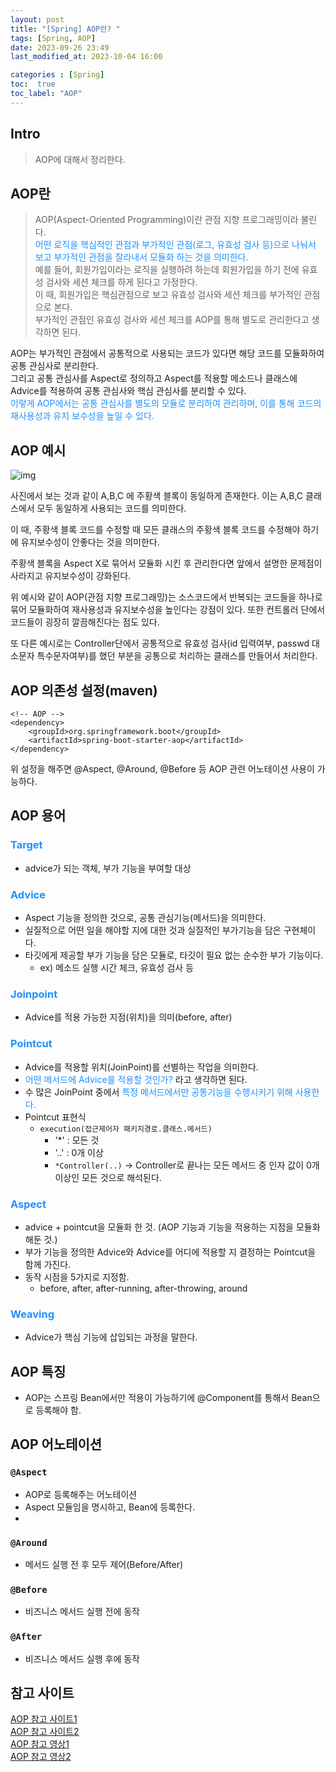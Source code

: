 ```yaml
---
layout: post
title: "[Spring] AOP란? "
tags: [Spring, AOP]
date: 2023-09-26 23:49
last_modified_at: 2023-10-04 16:00

categories : [Spring]
toc:  true
toc_label: "AOP"
---
```


## Intro
> AOP에 대해서 정리한다.

## AOP란
> AOP(Aspect-Oriented Programming)이란 관점 지향 프로그래밍이라 불린다. <br>
>  <span style ="color:#1E90FF">어떤 로직을 핵심적인 관점과 부가적인 관점(로그, 유효성 검사 등)으로 나눠서 보고 부가적인 관점을 잘라내서 모듈화 하는 것을 의미한다.</span><br>
> 예를 들어, 회원가입이라는 로직을 실행하려 하는데 회원가입을 하기 전에 유효성 검사와 세션 체크를 하게 된다고 가정한다.<br> 이 때, 회원가입은 핵심관점으로 보고 유효성 검사와 세션 체크를 부가적인 관점으로 본다.<br>부가적인 관점인 유효성 검사와 세션 체크를 AOP를 통해 별도로 관리한다고 생각하면 된다.


AOP는 부가적인 관점에서 공통적으로 사용되는 코드가 있다면 해당 코드를 모듈화하여 공통 관심사로 분리한다. <br>
그리고 공통 관심사를 Aspect로 정의하고 Aspect를 적용할 메소드나 클래스에 Advice를 적용하여 공통 관심사와 핵심 관심사를 분리할 수 있다. <br> 
 <span style ="color:#1E90FF">이렇게 AOP에서는 공통 관심사를 별도의 모듈로 분리하여 관리하며, 이를 통해 코드의 재사용성과 유지 보수성을 높일 수 있다.</span><br>

## AOP 예시
![img](https://user-images.githubusercontent.com/112313165/270698323-a813fae7-0e68-4e5a-807d-3e09722b6314.png)<br>

사진에서 보는 것과 같이 A,B,C 에 주황색 블록이 동일하게 존재한다. 이는 A,B,C 클래스에서 모두 동일하게 사용되는 코드를 의미한다.<br>

이 때, 주황색 블록 코드를 수정할 때 모든 클래스의 주황색 블록 코드를 수정해야 하기에 유지보수성이 안좋다는 것을 의미한다.<br>

주황색 블록을 Aspect X로 묶어서 모듈화 시킨 후 관리한다면 앞에서 설명한 문제점이 사라지고 유지보수성이 강화된다.<br>

위 예시와 같이 AOP(관점 지향 프로그래밍)는 소스코드에서 반복되는 코드들을 하나로 묶어 모듈화하여 재사용성과 유지보수성을 높인다는 강점이 있다. 또한 컨트롤러 단에서 코드들이 굉장히 깔끔해진다는 점도 있다.<br>

또 다른 예시로는 Controller단에서 공통적으로 유효성 검사(id 입력여부, passwd 대소문자 특수문자여부)를 했던 부분을 공통으로 처리하는 클래스를 만들어서 처리한다.

## AOP 의존성 설정(maven)
```
<!-- AOP -->
<dependency>
    <groupId>org.springframework.boot</groupId>
    <artifactId>spring-boot-starter-aop</artifactId>
</dependency>
```

위 설정을 해주면 @Aspect, @Around, @Before 등 AOP 관련 어노테이션 사용이 가능하다.




## AOP 용어
### <span style ="color:#1E90FF">Target</span>
  - advice가 되는 객체, 부가 기능을 부여할 대상

### <span style ="color:#1E90FF">Advice</span>
  - Aspect 기능을 정의한 것으로, 공통 관심기능(메서드)을 의미한다.
  - 실질적으로 어떤 일을 해야할 지에 대한 것과 실질적인 부가기능을 담은 구현체이다.
  - 타깃에게 제공할 부가 기능을 담은 모듈로, 타깃이 필요 없는 순수한 부가 기능이다.
    - ex) 메소드 실행 시간 체크, 유효성 검사 등

### <span style ="color:#1E90FF">Joinpoint</span>
  - Advice를 적용 가능한 지점(위치)을 의미(before, after)

### <span style ="color:#1E90FF">Pointcut</span>
  - Advice를 적용할 위치(JoinPoint)를 선별하는 작업을 의미한다.
  - <span style ="color:#1E90FF">어떤 메서드에 Advice를 적용할 것인가?</span> 라고 생각하면 된다.
  - 수 많은 JoinPoint 중에서 <span style ="color:#1E90FF">특정 메서드에서만 공통기능을 수행시키기 위해 사용한다.</span>
  - Pointcut 표현식
    - ```execution(접근제어자 패키지경로.클래스.메서드)```
      - '*' : 모든 것
      - '..' : 0개 이상
      - ```*Controller(..)``` -> Controller로 끝나는 모든 메서드 중 인자 값이 0개 이상인 모든 것으로 해석된다.

### <span style ="color:#1E90FF">Aspect</span>
  - advice + pointcut을 모듈화 한 것. (AOP 기능과 기능을 적용하는 지점을 모듈화 해둔 것.)
  - 부가 기능을 정의한 Advice와 Advice를 어디에 적용할 지 결정하는 Pointcut을 함께 가진다.
  - 동작 시점을 5가지로 지정함.
    - before, after, after-running, after-throwing, around

### <span style ="color:#1E90FF">Weaving</span> 
  - Advice가 핵심 기능에 삽입되는 과정을 말한다.


## AOP 특징
- AOP는 스프링 Bean에서만 적용이 가능하기에 @Component를 통해서 Bean으로 등록해야 함.

## AOP 어노테이션

### ```@Aspect```
  - AOP로 등록해주는 어노테이션
  - Aspect 모듈임을 명시하고, Bean에 등록한다.
  - 
### ```@Around```
  - 메서드 실행 전 후 모두 제어(Before/After)
  
### ```@Before```
  - 비즈니스 메서드 실행 전에 동작

### ```@After```
  - 비즈니스 메서드 실행 후에 동작

## 참고 사이트
[AOP 참고 사이트1](https://code-lab1.tistory.com/193)<br>
[AOP 참고 사이트2](https://velog.io/@backtony/Spring-AOP-%EC%B4%9D%EC%A0%95%EB%A6%AC)<br>
[AOP 참고 영상1](https://www.youtube.com/watch?v=7BNS6wtcbY8)<br>
[AOP 참고 영상2](https://www.youtube.com/watch?v=pFO-nt6H-GQ&t=1190s)<br>


